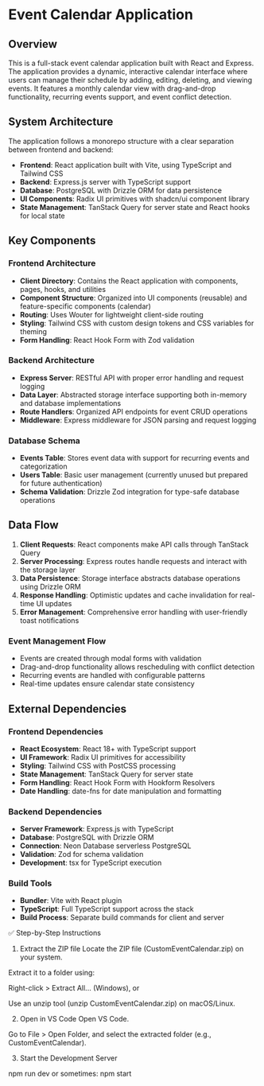# Event Calendar Application

## Overview

This is a full-stack event calendar application built with React and Express. The application provides a dynamic, interactive calendar interface where users can manage their schedule by adding, editing, deleting, and viewing events. It features a monthly calendar view with drag-and-drop functionality, recurring events support, and event conflict detection.

## System Architecture

The application follows a monorepo structure with a clear separation between frontend and backend:

- **Frontend**: React application built with Vite, using TypeScript and Tailwind CSS
- **Backend**: Express.js server with TypeScript support
- **Database**: PostgreSQL with Drizzle ORM for data persistence
- **UI Components**: Radix UI primitives with shadcn/ui component library
- **State Management**: TanStack Query for server state and React hooks for local state

## Key Components

### Frontend Architecture
- **Client Directory**: Contains the React application with components, pages, hooks, and utilities
- **Component Structure**: Organized into UI components (reusable) and feature-specific components (calendar)
- **Routing**: Uses Wouter for lightweight client-side routing
- **Styling**: Tailwind CSS with custom design tokens and CSS variables for theming
- **Form Handling**: React Hook Form with Zod validation

### Backend Architecture
- **Express Server**: RESTful API with proper error handling and request logging
- **Data Layer**: Abstracted storage interface supporting both in-memory and database implementations
- **Route Handlers**: Organized API endpoints for event CRUD operations
- **Middleware**: Express middleware for JSON parsing and request logging

### Database Schema
- **Events Table**: Stores event data with support for recurring events and categorization
- **Users Table**: Basic user management (currently unused but prepared for future authentication)
- **Schema Validation**: Drizzle Zod integration for type-safe database operations

## Data Flow

1. **Client Requests**: React components make API calls through TanStack Query
2. **Server Processing**: Express routes handle requests and interact with the storage layer
3. **Data Persistence**: Storage interface abstracts database operations using Drizzle ORM
4. **Response Handling**: Optimistic updates and cache invalidation for real-time UI updates
5. **Error Management**: Comprehensive error handling with user-friendly toast notifications

### Event Management Flow
- Events are created through modal forms with validation
- Drag-and-drop functionality allows rescheduling with conflict detection
- Recurring events are handled with configurable patterns
- Real-time updates ensure calendar state consistency

## External Dependencies

### Frontend Dependencies
- **React Ecosystem**: React 18+ with TypeScript support
- **UI Framework**: Radix UI primitives for accessibility
- **Styling**: Tailwind CSS with PostCSS processing
- **State Management**: TanStack Query for server state
- **Form Handling**: React Hook Form with Hookform Resolvers
- **Date Handling**: date-fns for date manipulation and formatting

### Backend Dependencies
- **Server Framework**: Express.js with TypeScript
- **Database**: PostgreSQL with Drizzle ORM
- **Connection**: Neon Database serverless PostgreSQL
- **Validation**: Zod for schema validation
- **Development**: tsx for TypeScript execution

### Build Tools
- **Bundler**: Vite with React plugin
- **TypeScript**: Full TypeScript support across the stack
- **Build Process**: Separate build commands for client and server

✅ Step-by-Step Instructions
1. Extract the ZIP file
Locate the ZIP file (CustomEventCalendar.zip) on your system.

Extract it to a folder using:

Right-click > Extract All... (Windows), or

Use an unzip tool (unzip CustomEventCalendar.zip) on macOS/Linux.

2. Open in VS Code
Open VS Code.

Go to File > Open Folder, and select the extracted folder (e.g., CustomEventCalendar).



3. Start the Development Server

npm run dev
or 
sometimes:
npm start

